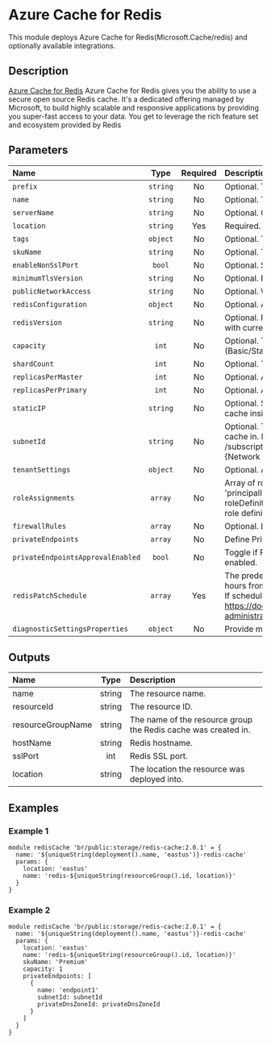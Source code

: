 # Azure Cache for Redis

This module deploys Azure Cache for Redis(Microsoft.Cache/redis) and optionally available integrations.

## Description

[Azure Cache for Redis](https://azure.microsoft.com/en-us/pricing/details/cache/)  Azure Cache for Redis gives you the ability to use a secure open source Redis cache. It's a dedicated offering managed by Microsoft, to build highly scalable and responsive applications by providing you super-fast access to your data. You get to leverage the rich feature set and ecosystem provided by Redis

## Parameters

| Name                              | Type     | Required | Description                                                                                                                                                                                                                                                                                     |
| :-------------------------------- | :------: | :------: | :---------------------------------------------------------------------------------------------------------------------------------------------------------------------------------------------------------------------------------------------------------------------------------------------- |
| `prefix`                          | `string` | No       | Optional. The prefix of the Redis cache resource name.                                                                                                                                                                                                                                          |
| `name`                            | `string` | No       | Optional. The name of the Redis cache resource.                                                                                                                                                                                                                                                 |
| `serverName`                      | `string` | No       | Optional. Override the name of the server.                                                                                                                                                                                                                                                      |
| `location`                        | `string` | Yes      | Required. The location to deploy the Redis cache service.                                                                                                                                                                                                                                       |
| `tags`                            | `object` | No       | Optional. Tags of the resource.                                                                                                                                                                                                                                                                 |
| `skuName`                         | `string` | No       | Optional. The type of Redis cache to deploy.                                                                                                                                                                                                                                                    |
| `enableNonSslPort`                | `bool`   | No       | Optional. Specifies whether the non-ssl Redis server port (6379) is enabled.                                                                                                                                                                                                                    |
| `minimumTlsVersion`               | `string` | No       | Optional. Requires clients to use a specified TLS version (or higher) to connect.                                                                                                                                                                                                               |
| `publicNetworkAccess`             | `string` | No       | Optional. Whether or not public network access is allowed for this resource.                                                                                                                                                                                                                    |
| `redisConfiguration`              | `object` | No       | Optional. All Redis Settings.                                                                                                                                                                                                                                                                   |
| `redisVersion`                    | `string` | No       | Optional. Redis version. Only major version will be used in PUT/PATCH request with current valid values: (4, 6).                                                                                                                                                                                |
| `capacity`                        | `int`    | No       | Optional. The size of the Redis cache to deploy. Valid values: for C (Basic/Standard) family (0, 1, 2, 3, 4, 5, 6), for P (Premium) family (1, 2, 3, 4).                                                                                                                                        |
| `shardCount`                      | `int`    | No       | Optional. The number of shards to be created on a Premium Cluster Cache.                                                                                                                                                                                                                        |
| `replicasPerMaster`               | `int`    | No       | Optional. Amount of replicas to create per master for this Redis Cache.                                                                                                                                                                                                                         |
| `replicasPerPrimary`              | `int`    | No       | Optional. Amount of replicas to create per primary for this Redis Cache.                                                                                                                                                                                                                        |
| `staticIP`                        | `string` | No       | Optional. Static IP address. Optionally, may be specified when deploying a Redis cache inside an existing Azure Virtual Network; auto assigned by default.                                                                                                                                      |
| `subnetId`                        | `string` | No       | Optional. The full resource ID of a subnet in a virtual network to deploy the Redis cache in. Example format: /subscriptions/{subscriptionId}/resourceGroups/{resourceGroupName}/Microsoft.{Network|ClassicNetwork}/VirtualNetworks/vnet1/subnets/subnet1.                                      |
| `tenantSettings`                  | `object` | No       | Optional. A dictionary of tenant settings.                                                                                                                                                                                                                                                      |
| `roleAssignments`                 | `array`  | No       | Array of role assignment objects that contain the 'roleDefinitionIdOrName' and 'principalId' to define RBAC role assignments on this resource. In the roleDefinitionIdOrName attribute, you can provide either the display name of the role definition, or its fully qualified ID               |
| `firewallRules`                   | `array`  | No       | Optional. List of firewall rules to create on server.                                                                                                                                                                                                                                           |
| `privateEndpoints`                | `array`  | No       | Define Private Endpoints that should be created for Azure Redis Cache.                                                                                                                                                                                                                          |
| `privateEndpointsApprovalEnabled` | `bool`   | No       | Toggle if Private Endpoints manual approval for Azure Redis Cache should be enabled.                                                                                                                                                                                                            |
| `redisPatchSchedule`              | `array`  | Yes      | The predefined schedule for patching redis server. The Patch Window lasts for 5 hours from the start_hour_utc.<br />If schedule is not specified, the update can happen at any time. See https://docs.microsoft.com/en-us/azure/azure-cache-for-redis/cache-administration#schedule-updates-faq |
| `diagnosticSettingsProperties`    | `object` | No       | Provide mysql diagnostic settings properties.                                                                                                                                                                                                                                                   |

## Outputs

| Name              | Type   | Description                                                    |
| :---------------- | :----: | :------------------------------------------------------------- |
| name              | string | The resource name.                                             |
| resourceId        | string | The resource ID.                                               |
| resourceGroupName | string | The name of the resource group the Redis cache was created in. |
| hostName          | string | Redis hostname.                                                |
| sslPort           | int    | Redis SSL port.                                                |
| location          | string | The location the resource was deployed into.                   |

## Examples

### Example 1

```bicep
module redisCache 'br/public:storage/redis-cache:2.0.1' = {
  name: '${uniqueString(deployment().name, 'eastus')}-redis-cache'
  params: {
    location: 'eastus'
    name: 'redis-${uniqueString(resourceGroup().id, location)}'
  }
}
```

### Example 2

```
module redisCache 'br/public:storage/redis-cache:2.0.1' = {
  name: '${uniqueString(deployment().name, 'eastus')}-redis-cache'
  params: {
    location: 'eastus'
    name: 'redis-${uniqueString(resourceGroup().id, location)}'
    skuName: 'Premium'
    capacity: 1
    privateEndpoints: [
      {
        name: 'endpoint1'
        subnetId: subnetId
        privateDnsZoneId: privateDnsZoneId
      }
    ]
  }
}
```
